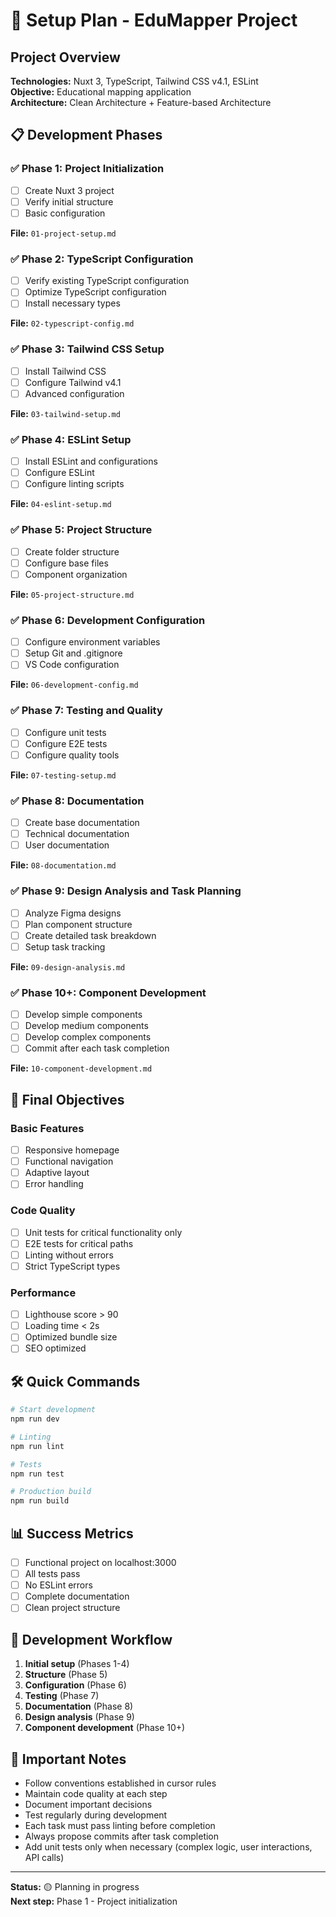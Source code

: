 # 🚀 Setup Plan - EduMapper Project

## Project Overview

**Technologies:** Nuxt 3, TypeScript, Tailwind CSS v4.1, ESLint  
**Objective:** Educational mapping application  
**Architecture:** Clean Architecture + Feature-based Architecture

## 📋 Development Phases

### ✅ Phase 1: Project Initialization
- [ ] Create Nuxt 3 project
- [ ] Verify initial structure
- [ ] Basic configuration

**File:** `01-project-setup.md`

### ✅ Phase 2: TypeScript Configuration
- [ ] Verify existing TypeScript configuration
- [ ] Optimize TypeScript configuration
- [ ] Install necessary types

**File:** `02-typescript-config.md`

### ✅ Phase 3: Tailwind CSS Setup
- [ ] Install Tailwind CSS
- [ ] Configure Tailwind v4.1
- [ ] Advanced configuration

**File:** `03-tailwind-setup.md`

### ✅ Phase 4: ESLint Setup
- [ ] Install ESLint and configurations
- [ ] Configure ESLint
- [ ] Configure linting scripts

**File:** `04-eslint-setup.md`

### ✅ Phase 5: Project Structure
- [ ] Create folder structure
- [ ] Configure base files
- [ ] Component organization

**File:** `05-project-structure.md`

### ✅ Phase 6: Development Configuration
- [ ] Configure environment variables
- [ ] Setup Git and .gitignore
- [ ] VS Code configuration

**File:** `06-development-config.md`

### ✅ Phase 7: Testing and Quality
- [ ] Configure unit tests
- [ ] Configure E2E tests
- [ ] Configure quality tools

**File:** `07-testing-setup.md`

### ✅ Phase 8: Documentation
- [ ] Create base documentation
- [ ] Technical documentation
- [ ] User documentation

**File:** `08-documentation.md`

### ✅ Phase 9: Design Analysis and Task Planning
- [ ] Analyze Figma designs
- [ ] Plan component structure
- [ ] Create detailed task breakdown
- [ ] Setup task tracking

**File:** `09-design-analysis.md`

### ✅ Phase 10+: Component Development
- [ ] Develop simple components
- [ ] Develop medium components
- [ ] Develop complex components
- [ ] Commit after each task completion

**File:** `10-component-development.md`

## 🎯 Final Objectives

### Basic Features
- [ ] Responsive homepage
- [ ] Functional navigation
- [ ] Adaptive layout
- [ ] Error handling

### Code Quality
- [ ] Unit tests for critical functionality only
- [ ] E2E tests for critical paths
- [ ] Linting without errors
- [ ] Strict TypeScript types

### Performance
- [ ] Lighthouse score > 90
- [ ] Loading time < 2s
- [ ] Optimized bundle size
- [ ] SEO optimized

## 🛠️ Quick Commands

```bash
# Start development
npm run dev

# Linting
npm run lint

# Tests
npm run test

# Production build
npm run build
```

## 📊 Success Metrics

- [ ] Functional project on localhost:3000
- [ ] All tests pass
- [ ] No ESLint errors
- [ ] Complete documentation
- [ ] Clean project structure

## 🔄 Development Workflow

1. **Initial setup** (Phases 1-4)
2. **Structure** (Phase 5)
3. **Configuration** (Phase 6)
4. **Testing** (Phase 7)
5. **Documentation** (Phase 8)
6. **Design analysis** (Phase 9)
7. **Component development** (Phase 10+)

## 📝 Important Notes

- Follow conventions established in cursor rules
- Maintain code quality at each step
- Document important decisions
- Test regularly during development
- Each task must pass linting before completion
- Always propose commits after task completion
- Add unit tests only when necessary (complex logic, user interactions, API calls)

---

**Status:** 🟡 Planning in progress  
**Next step:** Phase 1 - Project initialization 